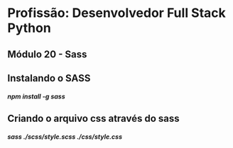 # Profissão: Desenvolvedor Full Stack Python

## Módulo 20 - Sass

## Instalando o SASS

##### npm install -g sass

## Criando o arquivo css através do sass

#####  sass ./scss/style.scss ./css/style.css 
